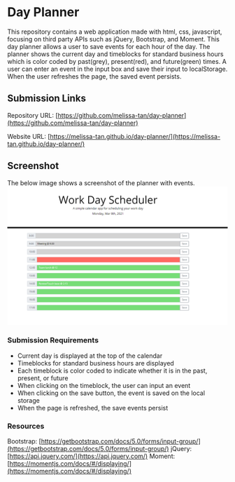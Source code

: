 # Day Planner
This repository contains a web application made with html, css, javascript, focusing on third party APIs such as jQuery, Bootstrap, and Moment.
This day planner allows a user to save events for each hour of the day.  The planner shows the current day and timeblocks for standard business hours which is color coded by past(grey), present(red), and future(green) times. A user can enter an event in the input box and save their input to localStorage. When the user refreshes the page, the saved event persists. 

## Submission Links
Repository URL: [https://github.com/melissa-tan/day-planner](https://github.com/melissa-tan/day-planner)

Website URL: [https://melissa-tan.github.io/day-planner/](https://melissa-tan.github.io/day-planner/)

## Screenshot
The below image shows a screenshot of the planner with events. <br />
![Screenshot of the Day Planner Web Application](./assets/images/day-planner-screenshot.png)

### Submission Requirements
- Current day is displayed at the top of the calendar
- Timeblocks for standard business hours are displayed
- Each timeblock is color coded to indicate whether it is in the past, present, or future
- When clicking on the timeblock, the user can input an event
- When clicking on the save button, the event is saved on the local storage
- When the page is refreshed, the save events persist

### Resources
Bootstrap: [https://getbootstrap.com/docs/5.0/forms/input-group/](https://getbootstrap.com/docs/5.0/forms/input-group/)
jQuery: [https://api.jquery.com/](https://api.jquery.com/)
Moment: [https://momentjs.com/docs/#/displaying/](https://momentjs.com/docs/#/displaying/)